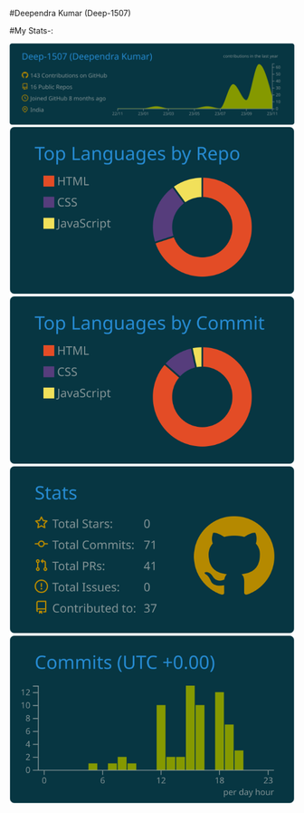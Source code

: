 #Deependra Kumar (Deep-1507)


#My Stats-:

[![](https://raw.githubusercontent.com/Deep-1507/Deep-1507/master/profile-summary-card-output/solarized_dark/0-profile-details.svg)](https://github.com/vn7n24fzkq/github-profile-summary-cards)
[![](https://raw.githubusercontent.com/Deep-1507/Deep-1507/master/profile-summary-card-output/solarized_dark/1-repos-per-language.svg)](https://github.com/vn7n24fzkq/github-profile-summary-cards) [![](https://raw.githubusercontent.com/Deep-1507/Deep-1507/master/profile-summary-card-output/solarized_dark/2-most-commit-language.svg)](https://github.com/vn7n24fzkq/github-profile-summary-cards)
[![](https://raw.githubusercontent.com/Deep-1507/Deep-1507/master/profile-summary-card-output/solarized_dark/3-stats.svg)](https://github.com/vn7n24fzkq/github-profile-summary-cards) 
[![](https://raw.githubusercontent.com/Deep-1507/Deep-1507/master/profile-summary-card-output/solarized_dark/4-productive-time.svg)](https://github.com/vn7n24fzkq/github-profile-summary-cards)

